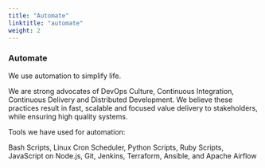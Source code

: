 ```yaml
---
title: "Automate"
linktitle: "automate"
weight: 2
---
```


### Automate

We use automation to simplify life.

We are strong advocates of DevOps Culture, Continuous Integration, Continuous Delivery and Distributed Development. We believe these practices result in fast, scalable and focused value delivery to stakeholders, while ensuring high quality systems.

Tools we have used for automation: 

Bash Scripts, Linux Cron Scheduler, 
Python Scripts, Ruby Scripts, 
JavaScript on Node.js, 
Git, Jenkins, 
Terraform, Ansible, and 
Apache Airflow